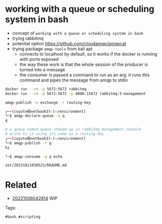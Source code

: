 # working with a queue or scheduling system in bash

- concept of `working with a queue or scheduling system in bash`
- trying rabbitmq
- potential option https://github.com/cloudamqp/amqpcat
- trying package `amqp-tools` from kali apt
  - connects to localhost by default, so it works if the docker is running with ports exposed
  - the way these work is that the whole session of the producer is turned into a message
  - the consumer is passed a command to run as an arg. it runs this command and pipes the message from amqp to stdin

```bash
docker run --rm -p 5672:5672 rabbitmq
docker run --rm -p 5672:5672 -p 8080:15672 rabbitmq:3-management

amqp-publish -e exchange -r routing-key

┌──(coyote㉿netbook3)-[~/environment]
└─$ amqp-declare-queue -q q
q

# a queue named queue showed up in rabbitmq management console
# write to it using its name as a routing key
┌──(coyote㉿netbook3)-[~/environment]
└─$ amqp-publish -r q
hi

└─$ amqp-consume -q q echo
```

` zet/20231011030523/README.md `

# Related

- [20221008042814](/zet/20221008042814/README.md) WIP

Tags:

    #bash #scripting
